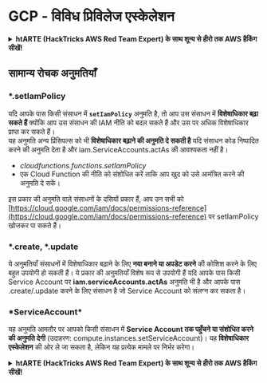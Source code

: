# GCP - विविध प्रिविलेज एस्केलेशन

<details>

<summary><strong>htARTE (HackTricks AWS Red Team Expert) के साथ शून्य से हीरो तक AWS हैकिंग सीखें</strong></a><strong>!</strong></summary>

HackTricks का समर्थन करने के अन्य तरीके:

* यदि आप चाहते हैं कि आपकी **कंपनी का विज्ञापन HackTricks में दिखाई दे** या **HackTricks को PDF में डाउनलोड करें**, तो [**सब्सक्रिप्शन प्लान्स**](https://github.com/sponsors/carlospolop) देखें!
* [**आधिकारिक PEASS & HackTricks स्वैग**](https://peass.creator-spring.com) प्राप्त करें
* [**The PEASS Family**](https://opensea.io/collection/the-peass-family) की खोज करें, हमारा विशेष [**NFTs**](https://opensea.io/collection/the-peass-family) संग्रह
* 💬 [**Discord समूह**](https://discord.gg/hRep4RUj7f) में **शामिल हों** या [**telegram समूह**](https://t.me/peass) या **Twitter** 🐦 पर मुझे **फॉलो** करें [**@carlospolopm**](https://twitter.com/carlospolopm)**.**
* [**HackTricks**](https://github.com/carlospolop/hacktricks) और [**HackTricks Cloud**](https://github.com/carlospolop/hacktricks-cloud) github रेपोज़ में PRs सबमिट करके अपनी हैकिंग ट्रिक्स साझा करें।

</details>

## सामान्य रोचक अनुमतियाँ

### \*.setIamPolicy

यदि आपके पास किसी संसाधन में **`setIamPolicy`** अनुमति है, तो आप उस संसाधन में **विशेषाधिकार बढ़ा सकते हैं** क्योंकि आप उस संसाधन की IAM नीति को बदल सकते हैं और उस पर अधिक विशेषाधिकार प्राप्त कर सकते हैं।\
यह अनुमति अन्य प्रिंसिपल्स को भी **विशेषाधिकार बढ़ाने की अनुमति दे सकती है** यदि संसाधन कोड निष्पादित करने की अनुमति देता है और iam.ServiceAccounts.actAs की आवश्यकता नहीं है।

* _cloudfunctions.functions.setIamPolicy_
* एक Cloud Function की नीति को संशोधित करें ताकि आप खुद को उसे आमंत्रित करने की अनुमति दे सकें।

इस प्रकार की अनुमति वाले संसाधनों के दसियों प्रकार हैं, आप उन सभी को [https://cloud.google.com/iam/docs/permissions-reference](https://cloud.google.com/iam/docs/permissions-reference) पर setIamPolicy खोजकर पा सकते हैं।

### \*.create, \*.update

ये अनुमतियाँ संसाधनों में विशेषाधिकार बढ़ाने के लिए **नया बनाने या अपडेट करने** की कोशिश करने के लिए बहुत उपयोगी हो सकती हैं। ये प्रकार की अनुमतियाँ विशेष रूप से उपयोगी हैं यदि आपके पास किसी Service Account पर **iam.serviceAccounts.actAs** अनुमति भी है और आपके पास .create/.update करने के लिए संसाधन है जो Service Account को संलग्न कर सकता है।

### \*ServiceAccount\*

यह अनुमति आमतौर पर आपको किसी संसाधन में **Service Account तक पहुँचने या संशोधित करने की अनुमति देगी** (उदाहरण: compute.instances.setServiceAccount)। यह **विशेषाधिकार एस्केलेशन** की ओर ले जा सकता है, लेकिन यह प्रत्येक मामले पर निर्भर करेगा।



<details>

<summary><strong>htARTE (HackTricks AWS Red Team Expert) के साथ शून्य से हीरो तक AWS हैकिंग सीखें</strong></a><strong>!</strong></summary>

HackTricks का समर्थन करने के अन्य तरीके:

* यदि आप चाहते हैं कि आपकी **कंपनी का विज्ञापन HackTricks में दिखाई दे** या **HackTricks को PDF में डाउनलोड करें**, तो [**सब्सक्रिप्शन प्लान्स**](https://github.com/sponsors/carlospolop) देखें!
* [**आधिकारिक PEASS & HackTricks स्वैग**](https://peass.creator-spring.com) प्राप्त करें
* [**The PEASS Family**](https://opensea.io/collection/the-peass-family) की खोज करें, हमारा विशेष [**NFTs**](https://opensea.io/collection/the-peass-family) संग्रह
* 💬 [**Discord समूह**](https://discord.gg/hRep4RUj7f) में **शामिल हों** या [**telegram समूह**](https://t.me/peass) या **Twitter** 🐦 पर मुझे **फॉलो** करें [**@carlospolopm**](https://twitter.com/carlospolopm)**.**
* [**HackTricks**](https://github.com/carlospolop/hacktricks) और [**HackTricks Cloud**](https://github.com/carlospolop/hacktricks-cloud) github रेपोज़ में PRs सबमिट करके अपनी हैकिंग ट्रिक्स साझा करें।

</details>
